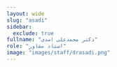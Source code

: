 ```yaml
---
layout: wide
slug: "asadi"
sidebar:
  exclude: true
fullname: "دکتر محمدعلی اسدی"
role: "استاد مشاور"
image: "images/staff/drasadi.png"
---
```

